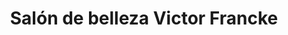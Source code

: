 ---
title: "Salón de belleza Victor Francke"
url: /las-condes/salon-de-belleza-victor-francke/
shop: cosméticos
---